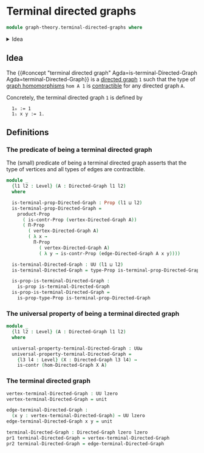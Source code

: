 # Terminal directed graphs

```agda
module graph-theory.terminal-directed-graphs where
```

<details><summary>Idea</summary>

```agda
open import foundation.contractible-types
open import foundation.dependent-pair-types
open import foundation.propositions
open import foundation.unit-type
open import foundation.universe-levels

open import graph-theory.directed-graphs
open import graph-theory.morphisms-directed-graphs
```

</details>

## Idea

The
{{#concept "terminal directed graph" Agda=is-terminal-Directed-Graph Agda=terminal-Directed-Graph}}
is a [directed graph](graph-theory.directed-graphs.md) `1` such that the type of
[graph homomorphisms](graph-theory.morphisms-directed-graphs.md) `hom A 1` is
[contractible](foundation-core.contractible-types.md) for any directed graph
`A`.

Concretely, the terminal directed graph `1` is defined by

```text
  1₀ := 1
  1₁ x y := 1.
```

## Definitions

### The predicate of being a terminal directed graph

The (small) predicate of being a terminal directed graph asserts that the type
of vertices and all types of edges are contractible.

```agda
module _
  {l1 l2 : Level} (A : Directed-Graph l1 l2)
  where

  is-terminal-prop-Directed-Graph : Prop (l1 ⊔ l2)
  is-terminal-prop-Directed-Graph =
    product-Prop
      ( is-contr-Prop (vertex-Directed-Graph A))
      ( Π-Prop
        ( vertex-Directed-Graph A)
        ( λ x →
          Π-Prop
            ( vertex-Directed-Graph A)
            ( λ y → is-contr-Prop (edge-Directed-Graph A x y))))

  is-terminal-Directed-Graph : UU (l1 ⊔ l2)
  is-terminal-Directed-Graph = type-Prop is-terminal-prop-Directed-Graph

  is-prop-is-terminal-Directed-Graph :
    is-prop is-terminal-Directed-Graph
  is-prop-is-terminal-Directed-Graph =
    is-prop-type-Prop is-terminal-prop-Directed-Graph
```

### The universal property of being a terminal directed graph

```agda
module _
  {l1 l2 : Level} (A : Directed-Graph l1 l2)
  where

  universal-property-terminal-Directed-Graph : UUω
  universal-property-terminal-Directed-Graph =
    {l3 l4 : Level} (X : Directed-Graph l3 l4) →
    is-contr (hom-Directed-Graph X A)
```

### The terminal directed graph

```agda
vertex-terminal-Directed-Graph : UU lzero
vertex-terminal-Directed-Graph = unit

edge-terminal-Directed-Graph :
  (x y : vertex-terminal-Directed-Graph) → UU lzero
edge-terminal-Directed-Graph x y = unit

terminal-Directed-Graph : Directed-Graph lzero lzero
pr1 terminal-Directed-Graph = vertex-terminal-Directed-Graph
pr2 terminal-Directed-Graph = edge-terminal-Directed-Graph
```
